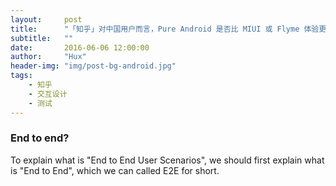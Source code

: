 ```yaml
---
layout:     post
title:      "「知乎」对中国用户而言，Pure Android 是否比 MIUI 或 Flyme 体验更好？"
subtitle:   ""
date:       2016-06-06 12:00:00
author:     "Hux"
header-img: "img/post-bg-android.jpg"
tags:
    - 知乎
    - 交互设计
    - 测试
---
```


### End to end?

To explain what is "End to End User Scenarios", we should first explain what is "End to End", which we can called E2E for short.